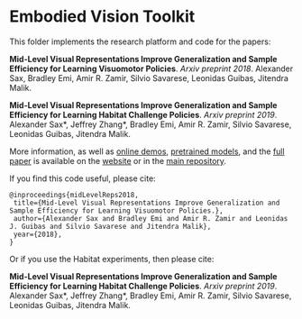 # Embodied Vision Toolkit

This folder implements the research platform and code for the papers:

**Mid-Level Visual Representations Improve Generalization and Sample Efficiency for Learning Visuomotor Policies**. _Arxiv preprint 2018_. Alexander Sax, Bradley Emi, Amir R. Zamir, Silvio Savarese, Leonidas Guibas, Jitendra Malik.

**Mid-Level Visual Representations Improve Generalization and Sample Efficiency for Learning Habitat Challenge Policies**. _Arxiv preprint 2019_. Alexander Sax*, Jeffrey Zhang*, Bradley Emi, Amir R. Zamir, Silvio Savarese, Leonidas Guibas, Jitendra Malik.

More information, as well as [online demos](http://perceptual.actor/policy_explorer/), [pretrained models](https://github.com/alexsax/midlevel-reps/tree/master#using-mid-level-perception-in-your-code-), and the [full paper](http://perceptual.actor/#paper) is available on the [website](http://perceptual.actor) or in the [main repository](https://github.com/alexsax/midlevel-reps/tree/master).

If you find this code useful, please cite:

```
@inproceedings{midLevelReps2018,
 title={Mid-Level Visual Representations Improve Generalization and Sample Efficiency for Learning Visuomotor Policies.},
 author={Alexander Sax and Bradley Emi and Amir R. Zamir and Leonidas J. Guibas and Silvio Savarese and Jitendra Malik},
 year={2018},
}
```

Or if you use the Habitat experiments, then please cite:

**Mid-Level Visual Representations Improve Generalization and Sample Efficiency for Learning Habitat Challenge Policies**. _Arxiv preprint 2019_. Alexander Sax*, Jeffrey Zhang*, Bradley Emi, Amir R. Zamir, Silvio Savarese, Leonidas Guibas, Jitendra Malik.

